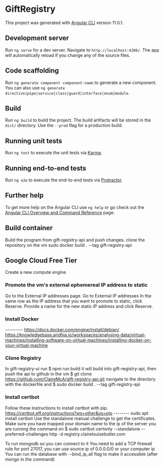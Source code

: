 # GiftRegistry

This project was generated with [Angular CLI](https://github.com/angular/angular-cli) version 11.0.1.

## Development server

Run `ng serve` for a dev server. Navigate to `http://localhost:4200/`. The app will automatically reload if you change any of the source files.

## Code scaffolding

Run `ng generate component component-name` to generate a new component. You can also use `ng generate directive|pipe|service|class|guard|interface|enum|module`.

## Build

Run `ng build` to build the project. The build artifacts will be stored in the `dist/` directory. Use the `--prod` flag for a production build.

## Running unit tests

Run `ng test` to execute the unit tests via [Karma](https://karma-runner.github.io).

## Running end-to-end tests

Run `ng e2e` to execute the end-to-end tests via [Protractor](http://www.protractortest.org/).

## Further help
To get more help on the Angular CLI use `ng help` or go check out the [Angular CLI Overview and Command Reference](https://angular.io/cli) page.







## Build container
Build the program from gift-registry-api and push changes.
clone the repository on the vm
sudo docker build . --tag gift-registry-api

## Google Cloud Free Tier
Create a new compute engine 

### Promote the vm's external ephemereal IP address to static
Go to the External IP addresses page.
Go to External IP addresses
In the same row as the IP address that you want to promote to static, click Reserve.
Provide a name for the new static IP address and click Reserve.

### Install Docker
--------- https://docs.docker.com/engine/install/debian/
https://knowledgebase.aridhia.io/workspaces/analysing-data/virtual-machines/installing-software-on-virtual-machines/installing-docker-on-your-virtual-machine 

### Clone Registry
In gift-registry-ui run $ npm run build
it will build into gift-registry-api, then push the api to github
in the vm $ git clone https://github.com/ClaireMcA/gift-registry-api.git
navigate to the directory with the dockerfile and $ sudo docker build . --tag gift-registry-api


### Install certbot 
Follow these instructions to install certbot with pip. https://certbot.eff.org/instructions?ws=other&os=pip
-------- sudo apt install certbot
Use the standalone manual challenge to get the certificates. Make sure you have mapped your domain name to the ip of the server you are running the command on
$ sudo certbot certonly --standalone --preferred-challenges http -d registry.clairelouisebutler.com

To run mongodb so you can connect to it
You need to add a TCP firewall rule for port 27017, you can use source ip of 0.0.0.0/0 or your computer ip
You can run the database with --bind_ip_all flag to make it accessible (after mongo in the command)

